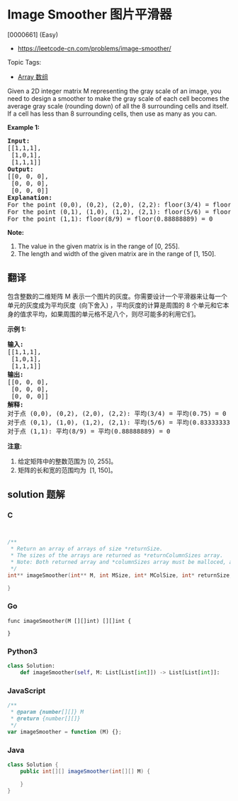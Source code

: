 # Image Smoother 图片平滑器

[0000661] (Easy)

- https://leetcode-cn.com/problems/image-smoother/

Topic Tags:

- [Array 数组](https://leetcode-cn.com/tag/array/)

Given a 2D integer matrix M representing the gray scale of an image, you need to design a smoother to make the gray scale of each cell becomes the average gray scale (rounding down) of all the 8 surrounding cells and itself. If a cell has less than 8 surrounding cells, then use as many as you can.

**Example 1:**

<pre><b>Input:</b>
[[1,1,1],
 [1,0,1],
 [1,1,1]]
<b>Output:</b>
[[0, 0, 0],
 [0, 0, 0],
 [0, 0, 0]]
<b>Explanation:</b>
For the point (0,0), (0,2), (2,0), (2,2): floor(3/4) = floor(0.75) = 0
For the point (0,1), (1,0), (1,2), (2,1): floor(5/6) = floor(0.83333333) = 0
For the point (1,1): floor(8/9) = floor(0.88888889) = 0
</pre>

**Note:**

1.  The value in the given matrix is in the range of \[0, 255\].
2.  The length and width of the given matrix are in the range of \[1, 150\].

## 翻译

包含整数的二维矩阵 M 表示一个图片的灰度。你需要设计一个平滑器来让每一个单元的灰度成为平均灰度  (向下舍入) ，平均灰度的计算是周围的 8 个单元和它本身的值求平均，如果周围的单元格不足八个，则尽可能多的利用它们。

**示例 1:**

<pre><strong>输入:</strong>
[[1,1,1],
 [1,0,1],
 [1,1,1]]
<strong>输出:</strong>
[[0, 0, 0],
 [0, 0, 0],
 [0, 0, 0]]
<strong>解释:</strong>
对于点 (0,0), (0,2), (2,0), (2,2): 平均(3/4) = 平均(0.75) = 0
对于点 (0,1), (1,0), (1,2), (2,1): 平均(5/6) = 平均(0.83333333) = 0
对于点 (1,1): 平均(8/9) = 平均(0.88888889) = 0
</pre>

**注意:**

1.  给定矩阵中的整数范围为 \[0, 255\]。
2.  矩阵的长和宽的范围均为  \[1, 150\]。

## solution 题解

### C

```c


/**
 * Return an array of arrays of size *returnSize.
 * The sizes of the arrays are returned as *returnColumnSizes array.
 * Note: Both returned array and *columnSizes array must be malloced, assume caller calls free().
 */
int** imageSmoother(int** M, int MSize, int* MColSize, int* returnSize, int** returnColumnSizes){

}


```

### Go

```golang
func imageSmoother(M [][]int) [][]int {

}
```

### Python3

```python
class Solution:
    def imageSmoother(self, M: List[List[int]]) -> List[List[int]]:

```

### JavaScript

```javascript
/**
 * @param {number[][]} M
 * @return {number[][]}
 */
var imageSmoother = function (M) {};
```

### Java

```java
class Solution {
    public int[][] imageSmoother(int[][] M) {

    }
}
```
